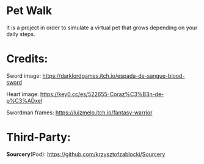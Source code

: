 # Pet Walk

It is a project in order to simulate a virtual pet that grows depending on your daily steps.

# Credits: 

Sword image: https://darklordgames.itch.io/espada-de-sangue-blood-sword

Heart image: https://key0.cc/es/522655-Coraz%C3%B3n-de-p%C3%ADxel

Swordman frames: https://luizmelo.itch.io/fantasy-warrior

# Third-Party:

__Sourcery__(Pod): https://github.com/krzysztofzablocki/Sourcery 